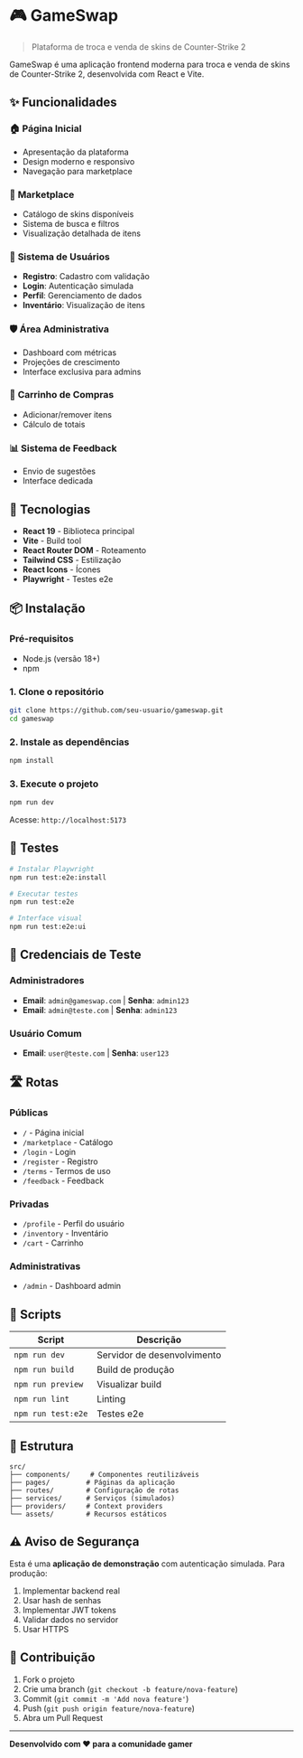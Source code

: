# 🎮 GameSwap

> Plataforma de troca e venda de skins de Counter-Strike 2

GameSwap é uma aplicação frontend moderna para troca e venda de skins de Counter-Strike 2, desenvolvida com React e Vite.

## ✨ Funcionalidades

### 🏠 **Página Inicial**
- Apresentação da plataforma
- Design moderno e responsivo
- Navegação para marketplace

### 🛒 **Marketplace**
- Catálogo de skins disponíveis
- Sistema de busca e filtros
- Visualização detalhada de itens

### 👤 **Sistema de Usuários**
- **Registro**: Cadastro com validação
- **Login**: Autenticação simulada
- **Perfil**: Gerenciamento de dados
- **Inventário**: Visualização de itens

### 🛡️ **Área Administrativa**
- Dashboard com métricas
- Projeções de crescimento
- Interface exclusiva para admins

### 🛒 **Carrinho de Compras**
- Adicionar/remover itens
- Cálculo de totais

### 📊 **Sistema de Feedback**
- Envio de sugestões
- Interface dedicada

## 🚀 Tecnologias

- **React 19** - Biblioteca principal
- **Vite** - Build tool
- **React Router DOM** - Roteamento
- **Tailwind CSS** - Estilização
- **React Icons** - Ícones
- **Playwright** - Testes e2e

## 📦 Instalação

### **Pré-requisitos**
- Node.js (versão 18+)
- npm

### **1. Clone o repositório**
```bash
git clone https://github.com/seu-usuario/gameswap.git
cd gameswap
```

### **2. Instale as dependências**
```bash
npm install
```

### **3. Execute o projeto**
```bash
npm run dev
```
Acesse: `http://localhost:5173`

## 🧪 Testes

```bash
# Instalar Playwright
npm run test:e2e:install

# Executar testes
npm run test:e2e

# Interface visual
npm run test:e2e:ui
```

## 🔐 Credenciais de Teste

### **Administradores**
- **Email**: `admin@gameswap.com` | **Senha**: `admin123`
- **Email**: `admin@teste.com` | **Senha**: `admin123`

### **Usuário Comum**
- **Email**: `user@teste.com` | **Senha**: `user123`

## 🛣️ Rotas

### **Públicas**
- `/` - Página inicial
- `/marketplace` - Catálogo
- `/login` - Login
- `/register` - Registro
- `/terms` - Termos de uso
- `/feedback` - Feedback

### **Privadas**
- `/profile` - Perfil do usuário
- `/inventory` - Inventário
- `/cart` - Carrinho

### **Administrativas**
- `/admin` - Dashboard admin

## 🔧 Scripts

| Script | Descrição |
|--------|-----------|
| `npm run dev` | Servidor de desenvolvimento |
| `npm run build` | Build de produção |
| `npm run preview` | Visualizar build |
| `npm run lint` | Linting |
| `npm run test:e2e` | Testes e2e |

## 📁 Estrutura

```
src/
├── components/     # Componentes reutilizáveis
├── pages/         # Páginas da aplicação
├── routes/        # Configuração de rotas
├── services/      # Serviços (simulados)
├── providers/     # Context providers
└── assets/        # Recursos estáticos
```

## ⚠️ Aviso de Segurança

Esta é uma **aplicação de demonstração** com autenticação simulada. Para produção:

1. Implementar backend real
2. Usar hash de senhas
3. Implementar JWT tokens
4. Validar dados no servidor
5. Usar HTTPS

## 🤝 Contribuição

1. Fork o projeto
2. Crie uma branch (`git checkout -b feature/nova-feature`)
3. Commit (`git commit -m 'Add nova feature'`)
4. Push (`git push origin feature/nova-feature`)
5. Abra um Pull Request

---

**Desenvolvido com ❤️ para a comunidade gamer**
